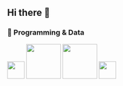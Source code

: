 ## Hi there 👋

<!--
**yasmeenn88/yasmeenn88** is a ✨ _special_ ✨ repository because its `README.md` (this file) appears on your GitHub profile.

Here are some ideas to get you started:

- 🔭 I’m currently working on ...
- 🌱 I’m currently learning ...
- 👯 I’m looking to collaborate on ...
- 🤔 I’m looking for help with ...
- 💬 Ask me about ...
- 📫 How to reach me: ...
- 😄 Pronouns: ...
- ⚡ Fun fact: ...

-->

### 🐍 Programming & Data

<img src="https://img.icons8.com/color/48/000000/python.png" width="40"/> 
<img src="https://upload.wikimedia.org/wikipedia/commons/3/31/NumPy_logo_2020.svg" width="80"/>
<img src="https://upload.wikimedia.org/wikipedia/commons/e/ed/Pandas_logo.svg" width="80"/>
<img src="https://img.icons8.com/ios-filled/50/1A1A1A/sql.png" width="40"/>
